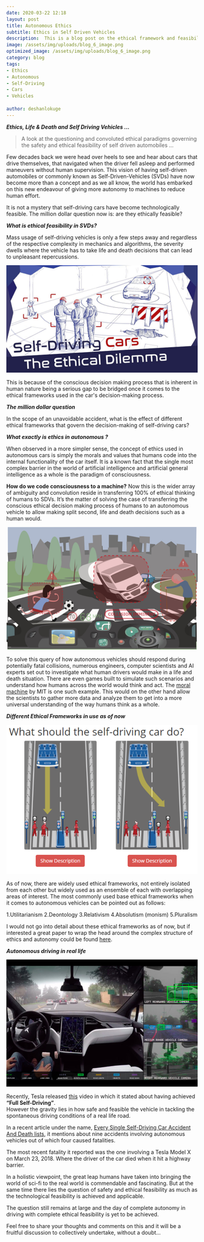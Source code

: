 ```yaml
---
date: 2020-03-22 12:18
layout: post
title: Autonomous Ethics
subtitle: Ethics in Self Driven Vehicles
description:  This is a blog post on the ethical framework and feasibility in Self Driven Vehicles (SDVs)
image: /assets/img/uploads/blog_6_image.png
optimized_image: /assets/img/uploads/blog_6_image.png
category: blog
tags:
- Ethics
- Autonomous
- Self-Driving
- Cars
- Vehicles

author: deshanlokuge
---
```


**_Ethics, Life & Death and Self Driving Vehicles ..._**

> A look at the questioning and convoluted ethical paradigms governing the safety and ethical feasibility of self driven automobiles ...

Few decades back we were head over heels to see and hear about cars that drive themselves, that navigated when the driver fell asleep and performed maneuvers without human supervision. This vision of having self-driven automobiles or commonly known as Self-Driven-Vehicles (SVDs) have now become more than a concept and as we all know, the world has embarked on this new endeavour of giving more autonomy to machines to reduce human effort.

It is not a mystery that self-driving cars have become technologically feasible. The million dollar question now is: are they ethically feasible?

**_What is ethical feasibility in SVDs?_**

Mass usage of self-driving vehicles is only a few steps away and regardless of the respective complexity in mechanics and algorithms, the severity dwells where the vehicle has to take life and death decisions that can lead to unpleasant repercussions.  

![ethical_feasibility](/assets/img/uploads/blog_6_opt_image.png)

This is because of the conscious decision making process that is inherent in human nature being a serious gap to be bridged once it comes to the ethical frameworks used in the car's decision-making process.

**_The million dollar question_**

In the scope of an unavoidable accident, what is the effect of different ethical frameworks that govern the decision-making of self-driving cars?

**_What exactly is ethics in autonomous ?_**

When observed in a more simpler sense, the concept of ethics used in autonomous cars is simply the morals and values that humans code into the internal functionality of the car itself. It is a known fact that the single most complex barrier in the world of artificial intelligence and artificial general intelligence as a whole is the paradigm of consciousness.

**How do we code consciousness to a machine?**
Now this is the wider array of ambiguity and convolution reside in transferring 100% of ethical thinking of humans to SDVs. It’s the matter of solving the case of transferring the conscious ethical decision making process of humans to an autonomous vehicle to allow making split second, life and death decisions such as a human would.

![moral_machine](/assets/img/uploads/blog_6_moral_machine.png)

To solve this query of how autonomous vehicles should respond during potentially fatal collisions, numerous engineers, computer scientists and AI experts set out to investigate what human drivers would make in a life and death situation. There are even games built to simulate such scenarios and understand how humans across the world would think and act. The [moral machine](http://moralmachine.mit.edu/) by MIT is one such example. This would on the other hand allow the scientists to gather more data and analyze them to get into a more universal understanding of the way humans think as a whole.

**_Different Ethical Frameworks in use as of now_**

![ethics](/assets/img/uploads/blog_6_ethics.png)

As of now, there are widely used ethical frameworks, not entirely isolated from each other but widely used as an ensemble of each with overlapping areas of interest. The most commonly used base ethical frameworks when it comes to autonomous vehicles can be pointed out as follows:

1.Utilitarianism
2.Deontology
3.Relativism
4.Absolutism (monism)
5.Pluralism

I would not go into detail about these ethical frameworks as of now, but if interested a great paper to wrap the head around the complex structure of ethics and autonomy could be found [here](https://arxiv.org/pdf/1802.04103.pdf).


**_Autonomous driving in real life_**

![tesla](/assets/img/uploads/blog_6_tesla.png)

Recently, Tesla released [this](https://youtu.be/tlThdr3O5Qo) video in which it stated about having achieved **“Full Self-Driving”**.  
However the gravity lies in how safe and feasible the vehicle in tackling the spontaneous driving conditions of a real life road.

In a recent article  under the name, [Every Single Self-Driving Car Accident And Death lists](https://www.ranker.com/list/self-driving-car-accidents/eric-vega), it mentions about nine accidents involving autonomous vehicles out of which four caused fatalities.

The most recent fatality it reported was the one involving a Tesla Model X on March 23, 2018. Where the driver of the car died when it hit a highway barrier.

In a holistic viewpoint, the great leap humans have taken into bringing the world of sci-fi to the real world is commendable and fascinating. But at the same time there lies the question of safety and ethical feasibility as much as the technological feasibility is achieved and applicable.

The question still remains at large and the day of complete autonomy in driving with complete ethical feasibility is yet to be achieved.

Feel free to share your thoughts and comments on this and it will be a fruitful discussion to collectively undertake, without a doubt...
